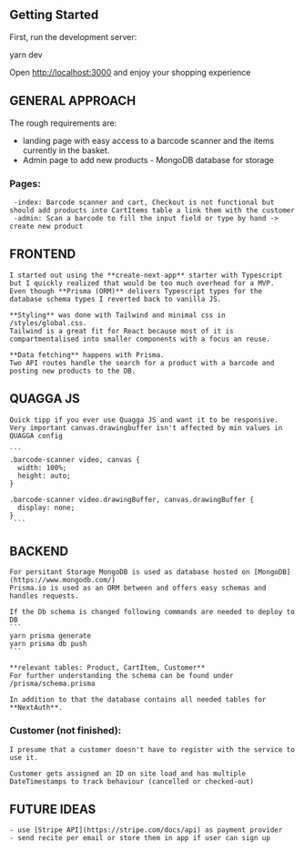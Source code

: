 ## Getting Started

First, run the development server:

yarn dev

Open [http://localhost:3000](http://localhost:3000) and enjoy your shopping experience

## GENERAL APPROACH

The rough requirements are: 
- landing page with easy access to a barcode scanner and the items currently in the basket.
- Admin page to add new products - MongoDB database for storage

### Pages:
     -index: Barcode scanner and cart, Checkout is not functional but should add products into CartItems table a link them with the customer
     -admin: Scan a barcode to fill the input field or type by hand -> create new product

## FRONTEND

    I started out using the **create-next-app** starter with Typescript but I quickly realized that would be too much overhead for a MVP.
    Even though **Prisma (ORM)** delivers Typescript types for the database schema types I reverted back to vanilla JS.

    **Styling** was done with Tailwind and minimal css in /styles/global.css.
    Tailwind is a great fit for React because most of it is compartmentalised into smaller components with a focus an reuse.

    **Data fetching** happens with Prisma.
    Two API routes handle the search for a product with a barcode and posting new products to the DB.

## QUAGGA JS

    Quick tipp if you ever use Quagga JS and want it to be responsive. 
    Very important canvas.drawingbuffer isn't affected by min values in QUAGGA config

    ```
    .barcode-scanner video, canvas {
      width: 100%;
      height: auto;
    }

    .barcode-scanner video.drawingBuffer, canvas.drawingBuffer {
      display: none;
    }
     ``` 

## BACKEND

    For persitant Storage MongoDB is used as database hosted on [MongoDB](https://www.mongodb.com/)
    Prisma.io is used as an ORM between and offers easy schemas and handles requests.

    If the Db schema is changed following commands are needed to deploy to DB
    ```
    yarn prisma generate
    yarn prisma db push
    ```

    **relevant tables: Product, CartItem, Customer**
    For further understanding the schema can be found under /prisma/schema.prisma

    In addition to that the database contains all needed tables for **NextAuth**.

### Customer (not finished):

    I presume that a customer doesn't have to register with the service to use it.

    Customer gets assigned an ID on site load and has multiple DateTimestamps to track behaviour (cancelled or checked-out)


## FUTURE IDEAS

    - use [Stripe API](https://stripe.com/docs/api) as payment provider
    - send recite per email or store them in app if user can sign up

